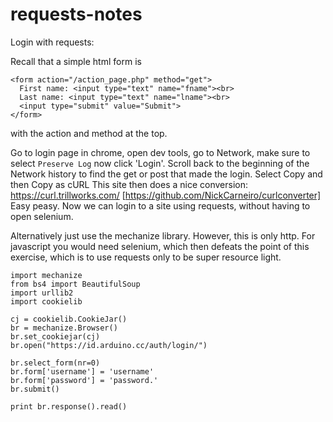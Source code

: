 # requests-notes

Login with requests:

Recall that a simple html form is 
```
<form action="/action_page.php" method="get">
  First name: <input type="text" name="fname"><br>
  Last name: <input type="text" name="lname"><br>
  <input type="submit" value="Submit">
</form>
```
with the action and method at the top.

Go to login page in chrome, 
open dev tools, 
go to Network, 
make sure to select ```Preserve Log```
now click 'Login'.
Scroll back to the beginning of the Network history to find the get or post that made the login.
Select Copy and then Copy as cURL
This site then does a nice conversion:
https://curl.trillworks.com/ [https://github.com/NickCarneiro/curlconverter]
Easy peasy. 
Now we can login to a site using requests, without having to open selenium.

Alternatively just use the mechanize library. However, this is only http. For javascript you would need selenium, which then defeats the point of this exercise, which is to use requests only to be super resource light.
```
import mechanize
from bs4 import BeautifulSoup
import urllib2 
import cookielib

cj = cookielib.CookieJar()
br = mechanize.Browser()
br.set_cookiejar(cj)
br.open("https://id.arduino.cc/auth/login/")

br.select_form(nr=0)
br.form['username'] = 'username'
br.form['password'] = 'password.'
br.submit()

print br.response().read()
```
